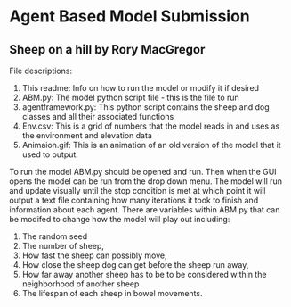 # Agent Based Model Submission
## Sheep on a hill by Rory MacGregor
File descriptions:
1. This readme: Info on how to run the model or modify it if desired
2. ABM.py: The model python script file - this is the file to run
3. agentframework.py: This python script contains the sheep and dog classes and all their associated functions
4. Env.csv: This is a grid of numbers that the model reads in and uses as the environment and elevation data
5. Animaion.gif: This is an animation of an old version of the model that it used to output.

To run the model ABM.py should be opened and run. Then when the GUI opens the model can be run from the drop down menu. The model will run and update visually until the stop condition is met at which point it will output a text file containing how many iterations it took to finish and information about each agent.
There are variables within ABM.py that can be modifed to change how the model will play out including: 
1. The random seed 
2. The number of sheep, 
3. How fast the sheep can possibly move, 
4. How close the sheep dog can get before the sheep run away, 
5. How far away another sheep has to be to be considered within the neighborhood of another sheep 
6. The lifespan of each sheep in bowel movements.
